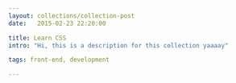 ```yaml
---
layout: collections/collection-post
date:   2015-02-23 22:20:00

title: Learn CSS
intro: "Hi, this is a description for this collection yaaaay"

tags: front-end, development

---
```



